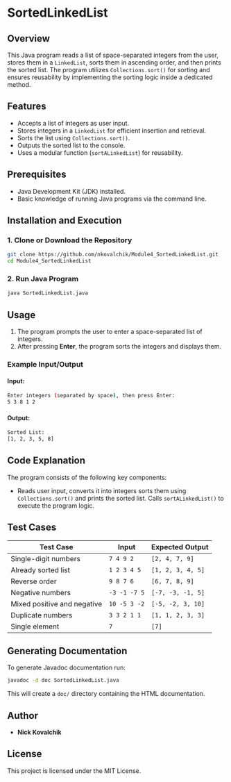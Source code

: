 # SortedLinkedList

## Overview

This Java program reads a list of space-separated integers from the user, stores them in a `LinkedList`, sorts them in ascending order, and then prints the sorted list. The program utilizes `Collections.sort()` for sorting and ensures reusability by implementing the sorting logic inside a dedicated method.

## Features

- Accepts a list of integers as user input.
- Stores integers in a `LinkedList` for efficient insertion and retrieval.
- Sorts the list using `Collections.sort()`.
- Outputs the sorted list to the console.
- Uses a modular function (`sortALinkedList`) for reusability.

## Prerequisites

- Java Development Kit (JDK) installed.
- Basic knowledge of running Java programs via the command line.

## Installation and Execution

### 1. Clone or Download the Repository

```bash
git clone https://github.com/nkovalchik/Module4_SortedLinkedList.git
cd Module4_SortedLinkedList
```

### 2. Run Java Program

```bash
java SortedLinkedList.java
```


## Usage

1. The program prompts the user to enter a space-separated list of integers.
2. After pressing **Enter**, the program sorts the integers and displays them.

### Example Input/Output

#### **Input:**

```bash
Enter integers (separated by space), then press Enter:
5 3 8 1 2
```

#### **Output:**

```bash
Sorted List:
[1, 2, 3, 5, 8]
```

## Code Explanation

The program consists of the following key components:

- Reads user input, converts it into integers sorts them using `Collections.sort()` and prints the sorted list.
Calls `sortALinkedList()` to execute the program logic.

## Test Cases

| Test Case                   | Input                        | Expected Output                                                   |
| --------------------------- | ---------------------------- | ----------------------------------------------------------------- |
| Single-digit numbers        | `7 4 9 2`                    | `[2, 4, 7, 9]`                                                    |
| Already sorted list         | `1 2 3 4 5`                  | `[1, 2, 3, 4, 5]`                                                 |
| Reverse order               | `9 8 7 6`                    | `[6, 7, 8, 9]`                                                    |
| Negative numbers            | `-3 -1 -7 5`                 | `[-7, -3, -1, 5]`                                                 |
| Mixed positive and negative | `10 -5 3 -2`                 | `[-5, -2, 3, 10]`                                                 |
| Duplicate numbers           | `3 3 2 1 1`                  | `[1, 1, 2, 3, 3]`                                                 |
| Single element              | `7`                          | `[7]`                                                             |
## Generating Documentation

To generate Javadoc documentation run:

```bash
javadoc -d doc SortedLinkedList.java
```

This will create a `doc/` directory containing the HTML documentation.

## Author

- **Nick Kovalchik**

## License

This project is licensed under the MIT License.

